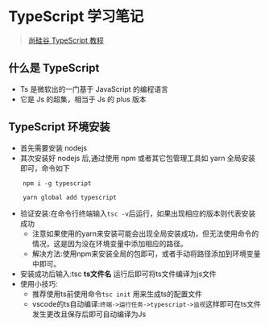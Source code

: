 # TypeScript 学习笔记

> [尚硅谷 TypeScript 教程](https://www.bilibili.com/video/BV1Xy4y1v7S2/)

## 什么是 TypeScript

- Ts 是微软出的一门基于 JavaScript 的编程语言
- 它是 Js 的超集，相当于 Js 的 plus 版本

## TypeScript 环境安装

- 首先需要安装 nodejs
- 其次安装好 nodejs 后,通过使用 npm 或者其它包管理工具如 yarn 全局安装即可，命令如下

```shell
    npm i -g typescript

    yarn global add typescript
```

- 验证安装:在命令行终端输入`tsc -v`后运行，如果出现相应的版本则代表安装成功
  - 注意如果使用的yarn来安装可能会出现全局安装成功，但无法使用命令的情况，这是因为没在环境变量中添加相应的路径。
  - 解决方法:使用npm来安装全局的包即可，或者手动将路径添加到环境变量中即可。
- 安装成功后输入:tsc **ts文件名** 运行后即可将ts文件编译为js文件
- 使用小技巧:
  - 推荐使用ts前使用命令`tsc init` 用来生成ts的配置文件
  - vscode的ts自动编译:`终端->运行任务->typescript->监视`这样即可在ts文件发生更改且保存后即可自动编译为Js

